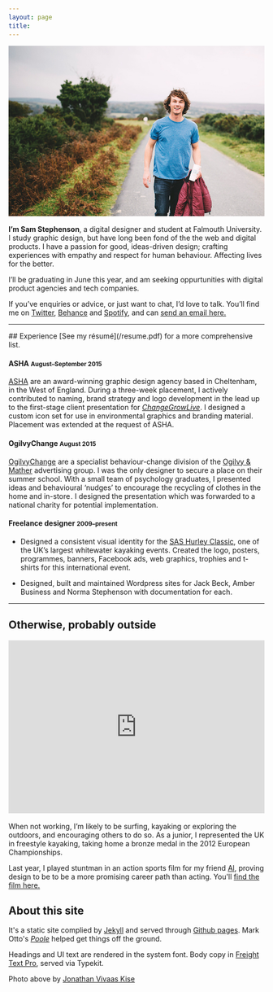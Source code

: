 ```yaml
---
layout: page
title: 
---
```


![Photo: Jonathan Vivaas Kise](/images/sam1.jpg)

**I’m Sam Stephenson**, a digital designer and student at Falmouth University. I study graphic design, but have long been fond of the the web and digital products. I have a passion for good, ideas-driven design; crafting experiences with empathy and respect for human behaviour. Affecting lives for the better.

I’ll be graduating in June this year, and am seeking oppurtunities with digital product agencies and tech companies.

If you’ve enquiries or advice, or just want to chat, I’d love to talk. You’ll find me on [Twitter](https://twitter.com/samstephenson1), [Behance](https://www.behance.net/samstephenson) and [Spotify](https://play.spotify.com/user/11120014586), and can [send an email here.](mailto:sam@stephenson.net)

<hr>
## Experience
[See my résumé](/resume.pdf) for a more comprehensive list.

#### ASHA <small>August–September 2015</small>
[ASHA](http://ashawebsite.co.uk/) are an award-winning graphic design agency based in Cheltenham, in the West of England. During a three-week placement, I actively contributed to naming, brand strategy and logo development in the lead up to the first-stage client presentation for [*ChangeGrowLive*](http://ashawebsite.co.uk/news/asha-launches-rebrand-of-recovery-charity/). I designed a custom icon set for use in environmental graphics and branding material. Placement was extended at the request of ASHA.

#### OgilvyChange <small>August 2015</small>
[OgilvyChange](http://ogilvychange.com/) are a specialist behaviour-change division of the [Ogilvy & Mather](https://ogilvy.co.uk/) advertising group. I was the only designer to secure a place on their summer school. With a small team of psychology graduates, I presented ideas and behavioural ‘nudges’ to encourage the recycling of clothes in the home and in-store . I designed the presentation which was forwarded to a national charity for potential implementation.

#### Freelance designer <small>2009–present</small>
- Designed a consistent visual identity for the [SAS Hurley Classic](https://www.facebook.com/SasHurleyClassic/?fref=ts), one of the UK’s largest whitewater kayaking events. Created the logo, posters, programmes, banners, Facebook ads, web graphics, trophies and t-shirts for this international event. 

- Designed, built and maintained Wordpress sites for Jack Beck, Amber Business and Norma Stephenson with documentation for each.

<hr>

## Otherwise, probably outside

<iframe width="100%" height="340" src="https://www.youtube.com/embed/rbn0sufuXmg?rel=0&amp;showinfo=0" frameborder="0" allowfullscreen></iframe>

When not working, I’m likely to be surfing, kayaking or exploring the outdoors, and encouraging others to do so. As a junior, I represented the UK in freestyle kayaking, taking home a bronze medal in the 2012 European Championships.

Last year, I played stuntman in an action sports film for my friend [Al](https://vimeo.com/alpleass), proving design to be to be a more promising career path than acting. You'll [find the film here.](https://vimeo.com/126584802) 

## About this site

It's a static site complied by [Jekyll](http://jekyllrb.com/) and served through [Github pages](https://pages.github.com/). Mark Otto's [*Poole*](https://github.com/poole/poole) helped get things off the ground. 

Headings and UI text are rendered in the system font. Body copy in [Freight Text Pro](https://typekit.com/fonts/freight-text-pro), served via Typekit.

Photo above by [Jonathan Vivaas Kise](http://www.jonathanvk.com/)